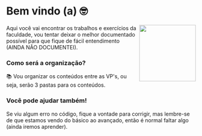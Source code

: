 # Bem vindo (a) 🤓

<img src="https://lh3.googleusercontent.com/proxy/5ZQsJ27zgFBeiiKpRisEQpzw2ITbHU1sRUAScgavuOk5yW1XslWOeFgcqTfEWT_xrFeYK6ocINgihN1VQ4dXsrFiZcpT6ZYdlb2VfAxtTDlgV4UEvCn_Zevx2cT0" width="150px" align="right">

Aqui você vai encontrar os trabalhos e exercícios da faculdade, vou tentar deixar o melhor documentado possível para que fique de fácil entendimento (AINDA NÃO DOCUMENTEI).

### Como será a organização?

:books: Vou organizar os conteúdos entre as VP's, ou seja, serão 3 pastas para os conteúdos.

### Você pode ajudar também!

Se viu algum erro no código, fique a vontade para corrigir, mas lembre-se de que estamos vendo do básico ao avançado, então é normal faltar algo (ainda iremos aprender).

